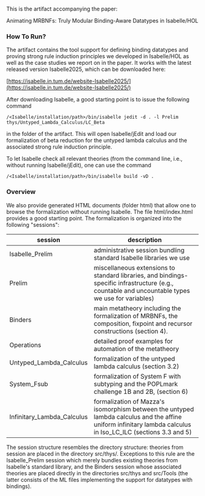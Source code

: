 This is the artifact accompanying the paper:

Animating MRBNFs: Truly Modular Binding-Aware Datatypes in Isabelle/HOL

### How To Run?

The artifact contains the tool support for defining binding datatypes and proving strong rule
induction principles we developed in Isabelle/HOL as well as the case studies we report on in the
paper. It works with the latest released version Isabelle2025, which can be downloaded here:

[https://isabelle.in.tum.de/website-Isabelle2025/](https://isabelle.in.tum.de/website-Isabelle2025/)

After downloading Isabelle, a good starting point is to issue the following command

```
/<Isabelle/installation/path>/bin/isabelle jedit -d . -l Prelim thys/Untyped_Lambda_Calculus/LC_Beta
```

in the folder of the artifact. This will open Isabelle/jEdit and load our formalization of beta reduction for the untyped lambda calculus and the associated strong rule induction principle.

To let Isabelle check all relevant theories (from the command line, i.e., without running Isabelle/jEdit), one can use the command

```
/<Isabelle/installation/path>/bin/isabelle build -vD .
```

### Overview

We also provide generated HTML documents (folder html) that allow one to browse the formalization
without running Isabelle. The file html/index.html provides a good starting point. The
formalization is organized into the following "sessions":

session | description
------- | -----------
Isabelle_Prelim|administrative session bundling standard Isabelle libraries we use
Prelim|miscellaneous extensions to standard libraries, and bindings-specific infrastructure (e.g., countable and uncountable types we use for variables)
Binders|main metatheory including the formalization of MRBNFs, the composition, fixpoint and recursor constructions (section 4).
Operations|detailed proof examples for automation of the metatheory
Untyped_Lambda_Calculus|formalization of the untyped lambda calculus (section 3.2)
System_Fsub|formalization of System F with subtyping and the POPLmark challenge 1B and 2B, (section 6)
Infinitary_Lambda_Calculus|formalization of Mazza's isomorphism between the untyped lambda calculus and the affine uniform infinitary lambda calculus in Iso_LC_ILC (sections 3.3 and 5)

The session structure resembles the directory structure: theories from session <SESSION> are placed
in the directory src/thys/<SESSION>. Exceptions to this rule are the Isabelle_Prelim session which
merely bundles existing theories from Isabelle's standard library, and the Binders session whose
associated theories are placed directly in the directories src/thys and src/Tools (the latter
consists of the ML files implementing the support for datatypes with bindings).

